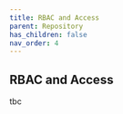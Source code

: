 ```yaml
---
title: RBAC and Access
parent: Repository
has_children: false
nav_order: 4
---
```


## RBAC and Access

tbc
